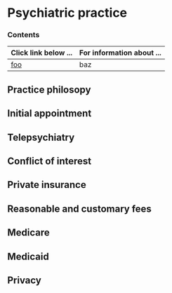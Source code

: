 # Psychiatric practice

### Contents

| **Click link below ...** | **For information about ...** |
|:---------------------|:-----------------------|
| [foo](practice.md) | baz |

## Practice philosopy

## Initial appointment

## Telepsychiatry

## Conflict of interest

## Private insurance

## Reasonable and customary fees

## Medicare

## Medicaid

## Privacy
